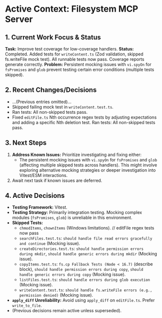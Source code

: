<!-- Version: 4.13 | Last Updated: 2025-04-06 | Updated By: Roo -->
# Active Context: Filesystem MCP Server

## 1. Current Work Focus & Status

**Task:** Improve test coverage for low-coverage handlers.
**Status:** Completed. Added tests for `writeContent.ts` (Zod validation, skipped fs.writeFile mock test). All runnable tests now pass. Coverage reports generate correctly.
**Problem:** Persistent mocking issues with `vi.spyOn` for `fsPromises` and `glob` prevent testing certain error conditions (multiple tests skipped).

## 2. Recent Changes/Decisions

- ...(Previous entries omitted)...
- Skipped failing mock test in `writeContent.test.ts`.
- Ran tests: All non-skipped tests pass.
- Fixed `editFile.ts` Nth occurrence regex tests by adjusting expectations and adding a specific Nth deletion test. Ran tests: All non-skipped tests pass.

## 3. Next Steps

1.  **Address Known Issues:** Prioritize investigating and fixing either:
    *   The persistent mocking issues with `vi.spyOn` for `fsPromises` and `glob` (affecting multiple skipped tests across handlers). This might involve exploring alternative mocking strategies or deeper investigation into Vitest/ESM interactions.
2.  Await next task if known issues are deferred.

## 4. Active Decisions

- **Testing Framework:** Vitest.
- **Testing Strategy:** Primarily integration testing. Mocking complex modules (`fsPromises`, `glob`) is unreliable in this environment.
- **Skipped Tests:**
    - `chmodItems`, `chownItems` (Windows limitations).
    // editFile regex tests now pass
    - `searchFiles.test.ts`: `should handle file read errors gracefully and continue` (Mocking issue).
    - `createDirectories.test.ts`: `should handle permission errors during mkdir`, `should handle generic errors during mkdir` (Mocking issue).
    - `copyItems.test.ts`: `fs.cp Fallback Tests (Node < 16.7)` (describe block), `should handle permission errors during copy`, `should handle generic errors during copy` (Mocking issue).
    - `listFiles.test.ts`: `should handle errors during glob execution` (Mocking issue).
    - `writeContent.test.ts`: `should handle fs.writeFile errors (e.g., permission denied)` (Mocking issue).
- **`apply_diff` Unreliability:** Avoid using `apply_diff` on `editFile.ts`. Prefer `write_to_file`.
- (Previous decisions remain active unless superseded).
